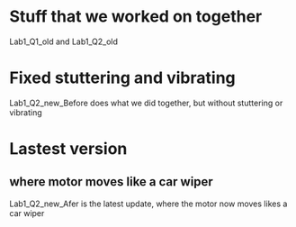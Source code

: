 # Stuff that we worked on together
Lab1_Q1_old and Lab1_Q2_old

# Fixed stuttering and vibrating
Lab1_Q2_new_Before does what we did together, but without stuttering or vibrating

# Lastest version
## where motor moves like a car wiper
Lab1_Q2_new_Afer is the latest update, where the motor now moves likes a car wiper

